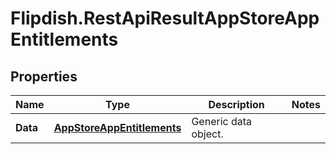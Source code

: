 # Flipdish.RestApiResultAppStoreAppEntitlements

## Properties
Name | Type | Description | Notes
------------ | ------------- | ------------- | -------------
**Data** | [**AppStoreAppEntitlements**](AppStoreAppEntitlements.md) | Generic data object. | 


